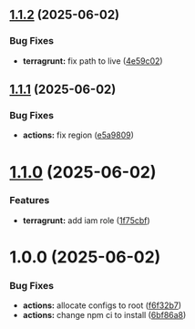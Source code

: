 ## [1.1.2](https://github.com/GergoNagy94/github-actions-demo/compare/v1.1.1...v1.1.2) (2025-06-02)


### Bug Fixes

* **terragrunt:** fix path to live ([4e59c02](https://github.com/GergoNagy94/github-actions-demo/commit/4e59c02f7e4893c4215229e34021f40c07ae6c21))

## [1.1.1](https://github.com/GergoNagy94/github-actions-demo/compare/v1.1.0...v1.1.1) (2025-06-02)


### Bug Fixes

* **actions:** fix region ([e5a9809](https://github.com/GergoNagy94/github-actions-demo/commit/e5a9809049745171345ec1a8c256cadde5a56e28))

# [1.1.0](https://github.com/GergoNagy94/github-actions-demo/compare/v1.0.0...v1.1.0) (2025-06-02)


### Features

* **terragrunt:** add iam role ([1f75cbf](https://github.com/GergoNagy94/github-actions-demo/commit/1f75cbfd7516f4ab02aeb7905737a3fbf807cf90))

# 1.0.0 (2025-06-02)


### Bug Fixes

* **actions:** allocate configs to root ([f6f32b7](https://github.com/GergoNagy94/github-actions-demo/commit/f6f32b72fb4c9423151e767a794ebfb52139cb33))
* **actions:** change npm ci to install ([6bf86a8](https://github.com/GergoNagy94/github-actions-demo/commit/6bf86a8fb4628e8f359775233940e4ce6e2d2d57))
